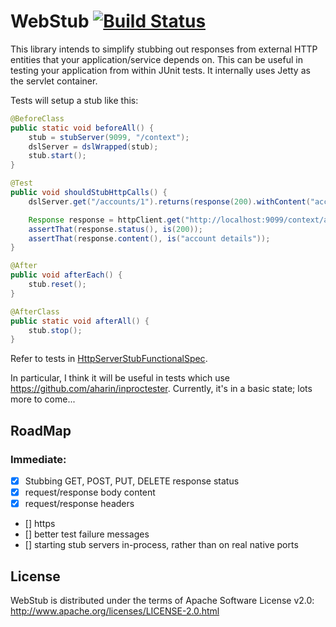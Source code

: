 # WebStub [![Build Status](https://travis-ci.org/tusharm/WebStub.png)](https://travis-ci.org/tusharm/WebStub)

This library intends to simplify stubbing out responses from external HTTP entities that your application/service  depends on.
This can be useful in testing your application from within JUnit tests. It internally uses Jetty as the servlet container.

Tests will setup a stub like this:
```java
@BeforeClass
public static void beforeAll() {
    stub = stubServer(9099, "/context");
    dslServer = dslWrapped(stub);
    stub.start();
}

@Test
public void shouldStubHttpCalls() {
    dslServer.get("/accounts/1").returns(response(200).withContent("account details"));

    Response response = httpClient.get("http://localhost:9099/context/accounts/1");
    assertThat(response.status(), is(200));
    assertThat(response.content(), is("account details"));
}

@After
public void afterEach() {
    stub.reset();
}

@AfterClass
public static void afterAll() {
    stub.stop();
}
```
Refer to tests in [HttpServerStubFunctionalSpec](/src/test/scala/com/thoughtworks/webstub/stub/HttpServerStubFunctionalSpec.scala).

In particular, I think it will be useful in tests which use https://github.com/aharin/inproctester.
Currently, it's in a basic state; lots more to come...

## RoadMap

### Immediate:
- [x] Stubbing GET, POST, PUT, DELETE response status
- [x] request/response body content
- [x] request/response headers
- [] https
- [] better test failure messages
- [] starting stub servers in-process, rather than on real native ports

## License

WebStub is distributed under the terms of Apache Software License v2.0: http://www.apache.org/licenses/LICENSE-2.0.html
